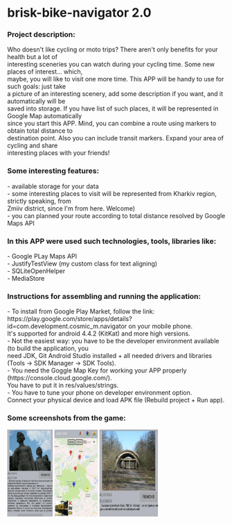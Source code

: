 # brisk-bike-navigator 2.0

<h3>Project description:</h3>
Who doesn't like cycling or moto trips? There aren't only benefits for your health but a lot of<br>
interesting sceneries you can watch during your cycling time. Some new places of interest... which,<br>
maybe, you will like to visit one more time. This APP will be handy to use for such goals: just take<br>
a picture of an interesting scenery, add some description if you want, and it automatically will be<br>
saved into storage. If you have list of such places, it will be represented in Google Map automatically<br>
since you start this APP. Mind, you can combine a route using markers to obtain total distance to <br>
destination point. Also you can include transit markers. Expand your area of cycling and share<br>
interesting places with your friends!<br>

<h3>Some interesting features:</h3>
- available storage for your data<br>
- some interesting places to visit will be represented from Kharkiv region, strictly speaking, from<br>
  Zmiiv district, since I'm from here. Welcome)<br>
- you can planned your route according to total distance resolved by Google Maps API<br>

<h3>In this APP were used such technologies, tools, libraries like:</h3>
- Google PLay Maps API<br>
- JustifyTestView (my custom class for text aligning)<br>
- SQLiteOpenHelper<br>
- MediaStore<br>

<h3>Instructions for assembling and running the application:</h3>
- To install from Google Play Market, follow the link:<br>
  https://play.google.com/store/apps/details?id=com.development.cosmic_m.navigator on your mobile phone.<br>
  It's supported for android 4.4.2 (KitKat) and more high versions.<br>
- Not the easiest way: you have to be the developer environment available (to build the application, you<br>
  need JDK, Git Android Studio installed + all needed drivers and libraries<br>
  (Tools -> SDK Manager -> SDK Tools).<br>
- You need the Goggle Map Key for working your APP properly (https://console.cloud.google.com/).<br>
  You have to put it in res/values/strings.<br>
- You have to tune your phone on developer environment option.<br>
  Connect your physical device and load APK file (Rebuild project + Run app).<br>

<h3>Some screenshots from the game:</h3>
<res/drawable/img alt="route_to_missile_base.png" height="200" src="route_to_missile_base.png" width="100"/>
<img alt="romantic.png" height="200" src="romantic.png" width="105"/>
<img alt="two_rivers_place.png" height="200" src="two_rivers_place.png" width="100"/>
<img alt="rocket_base.png" height="200" src="rocket_base.png" width="135"/>
